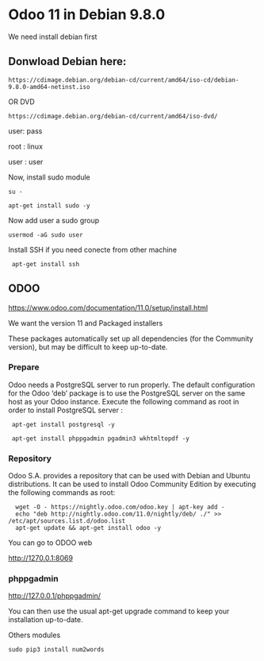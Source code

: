 # Odoo 11 in Debian 9.8.0

We need install debian first


## Donwload Debian here: 

```
https://cdimage.debian.org/debian-cd/current/amd64/iso-cd/debian-9.8.0-amd64-netinst.iso
```
OR DVD 
```
https://cdimage.debian.org/debian-cd/current/amd64/iso-dvd/
```

user: pass

root :  linux

user : user


Now, install sudo module

```
su -

apt-get install sudo -y 
```

Now add user a sudo group

```
usermod -aG sudo user
```


Install SSH if you need conecte from other machine

```
 apt-get install ssh  
```


## ODOO

https://www.odoo.com/documentation/11.0/setup/install.html

We want the version 11 and Packaged installers

These packages automatically set up all dependencies (for the Community version), but may be difficult to keep up-to-date.

### Prepare

Odoo needs a PostgreSQL server to run properly. The default configuration for the Odoo ‘deb’ package is to use the PostgreSQL server on the same host as your Odoo instance. Execute the following command as root in order to install PostgreSQL server :

```
 apt-get install postgresql -y

 apt-get install phppgadmin pgadmin3 wkhtmltopdf -y

```

### Repository

Odoo S.A. provides a repository that can be used with Debian and Ubuntu distributions. It can be used to install Odoo Community Edition by executing the following commands as root:

```
  wget -O - https://nightly.odoo.com/odoo.key | apt-key add -
  echo "deb http://nightly.odoo.com/11.0/nightly/deb/ ./" >> /etc/apt/sources.list.d/odoo.list
  apt-get update && apt-get install odoo -y

```
You can go to ODOO web 

http://1270.0.1:8069

### phppgadmin

http://127.0.0.1/phppgadmin/


You can then use the usual apt-get upgrade command to keep your installation up-to-date.


Others modules 
```
sudo pip3 install num2words
```












